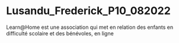 # Lusandu_Frederick_P10_082022
Learn@Home est une association qui met en relation des enfants en difficulté scolaire et des bénévoles, en ligne
